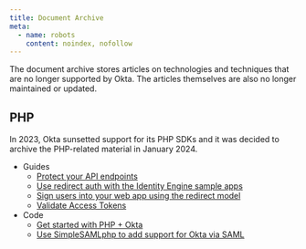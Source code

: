 ```yaml
---
title: Document Archive
meta:
  - name: robots
    content: noindex, nofollow
---
```


The document archive stores articles on technologies and techniques that are no longer supported by Okta. The articles themselves are also no longer maintained or updated.

## PHP

In 2023, Okta sunsetted support for its PHP SDKs and it was decided to archive the PHP-related material in January 2024.

* Guides
  * [Protect your API endpoints](/archive/php/protect-your-api)
  * [Use redirect auth with the Identity Engine sample apps](/archive/php/sampleapp-oie-redirectauth)
  * [Sign users into your web app using the redirect model](/archive/php/sign-into-web-app-redirect)
  * [Validate Access Tokens](/archive/php/validate-access-tokens)
* Code
  * [Get started with PHP + Okta](/archive/php/get-started-with-php)
  * [Use SimpleSAMLphp to add support for Okta via SAML](/archive/php/simplesamlphp)
